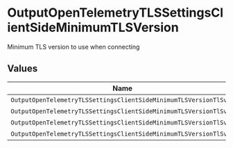# OutputOpenTelemetryTLSSettingsClientSideMinimumTLSVersion

Minimum TLS version to use when connecting


## Values

| Name                                                              | Value                                                             |
| ----------------------------------------------------------------- | ----------------------------------------------------------------- |
| `OutputOpenTelemetryTLSSettingsClientSideMinimumTLSVersionTlSv1`  | TLSv1                                                             |
| `OutputOpenTelemetryTLSSettingsClientSideMinimumTLSVersionTlSv11` | TLSv1.1                                                           |
| `OutputOpenTelemetryTLSSettingsClientSideMinimumTLSVersionTlSv12` | TLSv1.2                                                           |
| `OutputOpenTelemetryTLSSettingsClientSideMinimumTLSVersionTlSv13` | TLSv1.3                                                           |